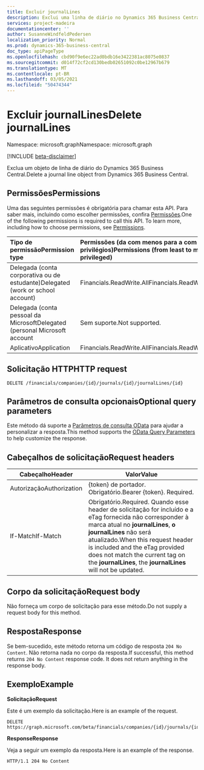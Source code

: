 ```yaml
---
title: Excluir journalLines
description: Exclui uma linha de diário no Dynamics 365 Business Central.
services: project-madeira
documentationcenter: ''
author: SusanneWindfeldPedersen
localization_priority: Normal
ms.prod: dynamics-365-business-central
doc_type: apiPageType
ms.openlocfilehash: cbd90f9e6ec22ad0bdb16e3422381ac8075e0837
ms.sourcegitcommit: d014f72cf2cd130bedb02651092c0be12967b679
ms.translationtype: MT
ms.contentlocale: pt-BR
ms.lasthandoff: 03/05/2021
ms.locfileid: "50474344"
---
```

# <a name="delete-journallines"></a><span data-ttu-id="ad478-103">Excluir journalLines</span><span class="sxs-lookup"><span data-stu-id="ad478-103">Delete journalLines</span></span>

<span data-ttu-id="ad478-104">Namespace: microsoft.graph</span><span class="sxs-lookup"><span data-stu-id="ad478-104">Namespace: microsoft.graph</span></span>

[!INCLUDE [beta-disclaimer](../../includes/beta-disclaimer.md)]

<span data-ttu-id="ad478-105">Exclua um objeto de linha de diário do Dynamics 365 Business Central.</span><span class="sxs-lookup"><span data-stu-id="ad478-105">Delete a journal line object from Dynamics 365 Business Central.</span></span>

## <a name="permissions"></a><span data-ttu-id="ad478-106">Permissões</span><span class="sxs-lookup"><span data-stu-id="ad478-106">Permissions</span></span>
<span data-ttu-id="ad478-p101">Uma das seguintes permissões é obrigatória para chamar esta API. Para saber mais, incluindo como escolher permissões, confira [Permissões](/graph/permissions-reference).</span><span class="sxs-lookup"><span data-stu-id="ad478-p101">One of the following permissions is required to call this API. To learn more, including how to choose permissions, see [Permissions](/graph/permissions-reference).</span></span>

|<span data-ttu-id="ad478-109">Tipo de permissão</span><span class="sxs-lookup"><span data-stu-id="ad478-109">Permission type</span></span> |<span data-ttu-id="ad478-110">Permissões (da com menos para a com mais privilégios)</span><span class="sxs-lookup"><span data-stu-id="ad478-110">Permissions (from least to most privileged)</span></span>|
|:---------------|:------------------------------------------|
|<span data-ttu-id="ad478-111">Delegada (conta corporativa ou de estudante)</span><span class="sxs-lookup"><span data-stu-id="ad478-111">Delegated (work or school account)</span></span>|<span data-ttu-id="ad478-112">Financials.ReadWrite.All</span><span class="sxs-lookup"><span data-stu-id="ad478-112">Financials.ReadWrite.All</span></span> |
|<span data-ttu-id="ad478-113">Delegada (conta pessoal da Microsoft</span><span class="sxs-lookup"><span data-stu-id="ad478-113">Delegated (personal Microsoft account</span></span>|<span data-ttu-id="ad478-114">Sem suporte.</span><span class="sxs-lookup"><span data-stu-id="ad478-114">Not supported.</span></span>|
|<span data-ttu-id="ad478-115">Aplicativo</span><span class="sxs-lookup"><span data-stu-id="ad478-115">Application</span></span>|<span data-ttu-id="ad478-116">Financials.ReadWrite.All</span><span class="sxs-lookup"><span data-stu-id="ad478-116">Financials.ReadWrite.All</span></span>|

## <a name="http-request"></a><span data-ttu-id="ad478-117">Solicitação HTTP</span><span class="sxs-lookup"><span data-stu-id="ad478-117">HTTP request</span></span>
```
DELETE /financials/companies/{id}/journals/{id}/journalLines/{id}
```

## <a name="optional-query-parameters"></a><span data-ttu-id="ad478-118">Parâmetros de consulta opcionais</span><span class="sxs-lookup"><span data-stu-id="ad478-118">Optional query parameters</span></span>
<span data-ttu-id="ad478-119">Este método dá suporte a [Parâmetros de consulta OData](/graph/query-parameters) para ajudar a personalizar a resposta.</span><span class="sxs-lookup"><span data-stu-id="ad478-119">This method supports the [OData Query Parameters](/graph/query-parameters) to help customize the response.</span></span>

## <a name="request-headers"></a><span data-ttu-id="ad478-120">Cabeçalhos de solicitação</span><span class="sxs-lookup"><span data-stu-id="ad478-120">Request headers</span></span>
|<span data-ttu-id="ad478-121">Cabeçalho</span><span class="sxs-lookup"><span data-stu-id="ad478-121">Header</span></span>          |<span data-ttu-id="ad478-122">Valor</span><span class="sxs-lookup"><span data-stu-id="ad478-122">Value</span></span>                     |
|----------------|--------------------------|
|<span data-ttu-id="ad478-123">Autorização</span><span class="sxs-lookup"><span data-stu-id="ad478-123">Authorization</span></span>   |<span data-ttu-id="ad478-p102">{token} de portador. Obrigatório.</span><span class="sxs-lookup"><span data-stu-id="ad478-p102">Bearer {token}. Required.</span></span> |
|<span data-ttu-id="ad478-126">If-Match</span><span class="sxs-lookup"><span data-stu-id="ad478-126">If-Match</span></span>        |<span data-ttu-id="ad478-127">Obrigatório.</span><span class="sxs-lookup"><span data-stu-id="ad478-127">Required.</span></span> <span data-ttu-id="ad478-128">Quando esse header de solicitação for incluído e a eTag fornecida não corresponder à marca atual no **journalLines**, **o journalLines** não será atualizado.</span><span class="sxs-lookup"><span data-stu-id="ad478-128">When this request header is included and the eTag provided does not match the current tag on the **journalLines**, the **journalLines** will not be updated.</span></span> |

## <a name="request-body"></a><span data-ttu-id="ad478-129">Corpo da solicitação</span><span class="sxs-lookup"><span data-stu-id="ad478-129">Request body</span></span>

<span data-ttu-id="ad478-130">Não forneça um corpo de solicitação para esse método.</span><span class="sxs-lookup"><span data-stu-id="ad478-130">Do not supply a request body for this method.</span></span>

## <a name="response"></a><span data-ttu-id="ad478-131">Resposta</span><span class="sxs-lookup"><span data-stu-id="ad478-131">Response</span></span>

<span data-ttu-id="ad478-p104">Se bem-sucedido, este método retorna um código de resposta ```204 No Content```. Não retorna nada no corpo da resposta.</span><span class="sxs-lookup"><span data-stu-id="ad478-p104">If successful, this method returns ```204 No Content``` response code. It does not return anything in the response body.</span></span>

## <a name="example"></a><span data-ttu-id="ad478-134">Exemplo</span><span class="sxs-lookup"><span data-stu-id="ad478-134">Example</span></span>

<span data-ttu-id="ad478-135">**Solicitação**</span><span class="sxs-lookup"><span data-stu-id="ad478-135">**Request**</span></span>

<span data-ttu-id="ad478-136">Este é um exemplo da solicitação.</span><span class="sxs-lookup"><span data-stu-id="ad478-136">Here is an example of the request.</span></span>

```http
DELETE https://graph.microsoft.com/beta/financials/companies/{id}/journals/{id}/journalLines/{id}
```

<span data-ttu-id="ad478-137">**Response**</span><span class="sxs-lookup"><span data-stu-id="ad478-137">**Response**</span></span> 

<span data-ttu-id="ad478-138">Veja a seguir um exemplo da resposta.</span><span class="sxs-lookup"><span data-stu-id="ad478-138">Here is an example of the response.</span></span> 

```http
HTTP/1.1 204 No Content
```



